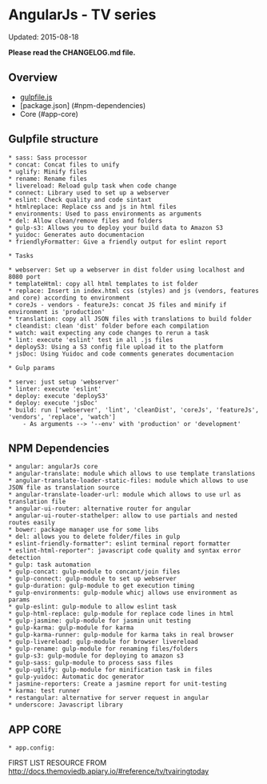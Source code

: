 # AngularJs - TV series

Updated: 2015-08-18

**Please read the CHANGELOG.md file.**

## Overview

  * [gulpfile.js](#gulpfile-structure)
  * [package.json] (#npm-dependencies)
  * Core (#app-core)

## Gulpfile structure

    * sass: Sass processor
    * concat: Concat files to unify
    * uglify: Minify files
    * rename: Rename files
    * livereload: Reload gulp task when code change
    * connect: Library used to set up a webserver
    * eslint: Check quality and code sintaxt
    * htmlreplace: Replace css and js in html files
    * environments: Used to pass environments as arguments
    * del: Allow clean/remove files and folders
    * gulp-s3: Allows you to deploy your build data to Amazon S3
    * yuidoc: Generates auto documentacion
    * friendlyFormatter: Give a friendly output for eslint report

    * Tasks

    * webserver: Set up a webserver in dist folder using localhost and 8080 port
    * templateHtml: copy all html templates to ist folder
    * replace: Insert in index.html css (styles) and js (vendors, features and core) according to environment
    * coreJs - vendors - featureJs: concat JS files and minify if environment is 'production'
    * translation: copy all JSON files with translations to build folder
    * cleandist: clean 'dist' folder before each compilation
    * watch: wait expecting any code changes to rerun a task
    * lint: execute 'eslint' test in all .js files
    * deployS3: Using a S3 config file upload it to the platform
    * jsDoc: Using Yuidoc and code comments generates documentacion

    * Gulp params

    * serve: just setup 'webserver'
    * linter: execute 'eslint'
    * deploy: execute 'deployS3'
    * deploy: execute 'jsDoc'
    * build: run ['webserver', 'lint', 'cleanDist', 'coreJs', 'featureJs', 'vendors', 'replace', 'watch']
        - As arguments --> '--env' with 'production' or 'development'
        
## NPM Dependencies
 
    * angular: angularJs core
    * angular-translate: module which allows to use template translations
    * angular-translate-loader-static-files: module which allows to use JSON file as translation source
    * angular-translate-loader-url: module which allows to use url as translation file
    * angular-ui-router: alternative router for angular
    * angular-ui-router-stathelper: allow to use partials and nested routes easily
    * bower: package manager use for some libs
    * del: allows you to delete folder/files in gulp
    * eslint-friendly-formatter": eslint terminal report formatter
    * eslint-html-reporter": javascript code quality and syntax error detection
    * gulp: task automation
    * gulp-concat: gulp-module to concant/join files
    * gulp-connect: gulp-module to set up webserver
    * gulp-duration: gulp-module to get execution timing
    * gulp-environments: gulp-module whicj allows use environment as params
    * gulp-eslint: gulp-module to allow eslint task
    * gulp-html-replace: gulp-module for replace code lines in html
    * gulp-jasmine: gulp-module for jasmin unit testing
    * gulp-karma: gulp-module for karma
    * gulp-karma-runner: gulp-module for karma taks in real browser
    * gulp-livereload: gulp-module for browser livereload
    * gulp-rename: gulp-module for renaming files/folders
    * gulp-s3: gulp-module for deploying to amazon s3
    * gulp-sass: gulp-module to process sass files
    * gulp-uglify: gulp-module for minification task in files
    * gulp-yuidoc: Automatic doc generator
    * jasmine-reporters: Create a jasmine report for unit-testing
    * karma: test runner
    * restangular: alternative for server request in angular
    * underscore: Javascript library
    
## APP CORE

    * app.config: 


FIRST LIST RESOURCE FROM http://docs.themoviedb.apiary.io/#reference/tv/tvairingtoday
